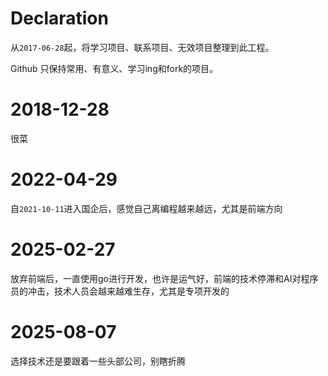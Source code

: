 # Declaration

从`2017-06-28`起，将学习项目、联系项目、无效项目整理到此工程。

Github 只保持常用、有意义、学习ing和fork的项目。

# 2018-12-28

很菜

# 2022-04-29

自`2021-10-11`进入国企后，感觉自己离编程越来越远，尤其是前端方向

# 2025-02-27

放弃前端后，一直使用go进行开发，也许是运气好，前端的技术停滞和AI对程序员的冲击，技术人员会越来越难生存，尤其是专项开发的

# 2025-08-07

选择技术还是要跟着一些头部公司，别瞎折腾
